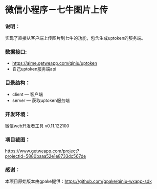 # 微信小程序－七牛图片上传

### 说明：

实现了直接从客户端上传图片到七牛的功能，包含生成uptoken的服务端。

### 数据接口:

- https://aime.getweapp.com/qiniu/uptoken
- 自己uptoken服务端api

### 目录结构：

- client — 客户端
- server — 获取uptoken服务端

### 开发环境：

微信web开发者工具 v0.11.122100

### 项目截图：

https://www.getweapp.com/project?projectId=5880baaa52e1e8733dc567de

### 感谢：

本项目原始版本由gpake提供：https://github.com/gpake/qiniu-wxapp-sdk
